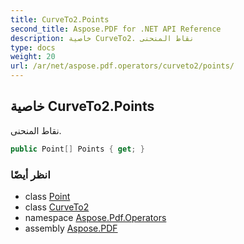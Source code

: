 ```yaml
---
title: CurveTo2.Points
second_title: Aspose.PDF for .NET API Reference
description: خاصية CurveTo2. نقاط المنحنى
type: docs
weight: 20
url: /ar/net/aspose.pdf.operators/curveto2/points/
---
```

## خاصية CurveTo2.Points

نقاط المنحنى.

```csharp
public Point[] Points { get; }
```

### انظر أيضًا

* class [Point](../../../aspose.pdf/point/)
* class [CurveTo2](../)
* namespace [Aspose.Pdf.Operators](../../../aspose.pdf.operators/)
* assembly [Aspose.PDF](../../../)